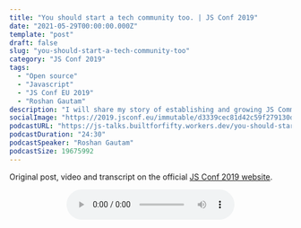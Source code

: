 ```yaml
---
title: "You should start a tech community too. | JS Conf 2019"
date: "2021-05-29T00:00:00.000Z"
template: "post"
draft: false
slug: "you-should-start-a-tech-community-too"
category: "JS Conf 2019"
tags:
  - "Open source"
  - "Javascript"
  - "JS Conf EU 2019"
  - "Roshan Gautam"
description: "I will share my story of establishing and growing JS Community in a developing country Nepal. How tech communities will help you and other grow together ? Challenges that you might face while starting a community in your place. (Based on my experience) How to overcome these challenges ?"
socialImage: "https://2019.jsconf.eu/immutable/d3339cec81d42c59f279130d3b6cbad8b4699870/images/cms/roshan-gautam-f98f15c0-1000-square.jpg"
podcastURL: "https://js-talks.builtforfifty.workers.dev/you-should-start-a-tech-community-too.mp3"
podcastDuration: "24:30"
podcastSpeaker: "Roshan Gautam"
podcastSize: 19675992
---
```


Original post, video and transcript on the official [JS Conf 2019 website](https://2019.jsconf.eu/roshan-gautam/you-should-start-a-tech-community-too.html).

<!-- End of podcast preview -->

<div style="text-align: center">
	<audio controls="controls">
		<source type="audio/mp3" src="https://js-talks.builtforfifty.workers.dev/you-should-start-a-tech-community-too.mp3"></source>
		<p>Your browser does not support the audio element.</p>
	</audio>
</div>